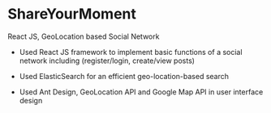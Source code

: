 # ShareYourMoment
React JS, GeoLocation based Social Network

* Used React JS framework to implement basic functions of a social network including (register/login, create/view posts)


* Used ElasticSearch for an efficient geo-location-based search


* Used Ant Design, GeoLocation API and Google Map API in user interface design
